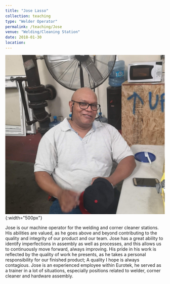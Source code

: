 ```yaml
---
title: "Jose Lasso"
collection: teaching
type: "Welder Operator"
permalink: /teaching/Jose
venue: "Welding/Cleaning Station"
date: 2018-01-30
location:
---
```


![jose](/images/jose.jpg){:width="500px"}

Jose is our machine operator for the welding and corner cleaner stations. His abilities are valued, as he goes above and beyond contributing to the quality and integrity of our product and our team.  Jose has a great ability to identify imperfections in assembly as well as processes, and this allows us to continuously move forward, always improving. His pride in his work is reflected by the quality of work he presents, as he takes a personal responsibility for our finished product; A quality I hope is always contagious. Jose is an experienced employee within Eurotek, he served as a trainer in a lot of situations, especially positions related to welder, corner cleaner and hardware assembly.
